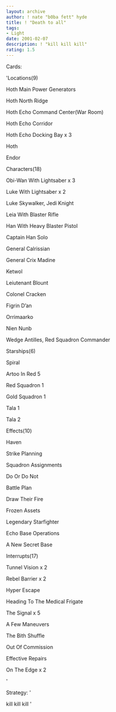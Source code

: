 ```yaml
---
layout: archive
author: ! nate "b0ba fett" hyde
title: ! "Death to all"
tags:
- Light
date: 2001-02-07
description: ! "kill kill kill"
rating: 1.5
---
```

Cards: 

'Locations(9)

Hoth Main Power Generators

Hoth North Ridge

Hoth Echo Command Center(War Room)

Hoth Echo Corridor

Hoth Echo Docking Bay x 3

Hoth

Endor


Characters(18)

Obi-Wan With Lightsaber x 3

Luke With Lightsaber x 2

Luke Skywalker, Jedi Knight

Leia With Blaster Rifle

Han With Heavy Blaster Pistol

Captain Han Solo

General Calrissian

General Crix Madine

Ketwol

Leiutenant Blount

Colonel Cracken

Figrin D&#8217;an

Orrimaarko

Nien Nunb

Wedge Antilles, Red Squadron Commander


Starships(6)

Spiral

Artoo In Red 5

Red Squadron 1

Gold Squadron 1

Tala 1

Tala 2


Effects(10)

Haven

Strike Planning

Squadron Assignments

Do Or Do Not

Battle Plan

Draw Their Fire

Frozen Assets

Legendary Starfighter

Echo Base Operations

A New Secret Base


Interrupts(17)

Tunnel Vision x 2

Rebel Barrier x 2

Hyper Escape

Heading To The Medical Frigate

The Signal x 5

A Few Maneuvers

The Bith Shuffle

Out Of Commission

Effective Repairs

On The Edge x 2

'

Strategy: '

kill kill kill '